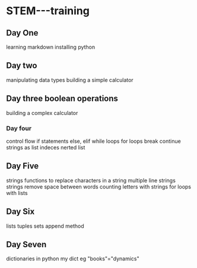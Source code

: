 # STEM---training
## Day One
learning markdown
installing python
## Day two
manipulating data types
building a simple calculator
## Day three boolean operations
building a complex calculator
### Day four
control flow
if statements
else, elif
while loops
for loops
break continue
strings as list
indeces
nerted list
## Day Five
strings functions to replace characters in a string
multiple line strings
strings remove space between words
counting letters with strings
for loops with lists
## Day Six
lists
tuples
sets
append method
## Day Seven
dictionaries in python
my dict
eg "books"="dynamics"
